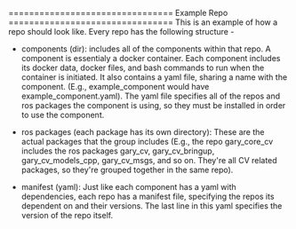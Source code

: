 ================================ Example Repo ================================
This is an example of how a repo should look like. Every repo has the following
structure - 

  * components (dir): includes all of the components within that repo.
    A component is essentialy a docker container. Each component includes its 
    docker data, docker files, and bash commands to run when the container is 
    initiated. It also contains a yaml file, sharing a name with the component.
    (E.g., example_component would have example_component.yaml). The yaml file
    specifies all of the repos and ros packages the component is using, so they
    must be installed in order to use the component.
 
  * ros packages (each package has its own directory): These are the actual
    packages that the group includes (E.g., the repo gary_core_cv includes the
    ros packages gary_cv, gary_cv_bringup, gary_cv_models_cpp, gary_cv_msgs,
    and so on. They're all CV related packages, so they're grouped together in
    the same repo).

  * manifest (yaml): Just like each component has a yaml with dependencies,
    each repo has a manifest file, specifying the repos its dependent on and
    their versions. The last line in this yaml specifies the version of the
    repo itself.
 
 
